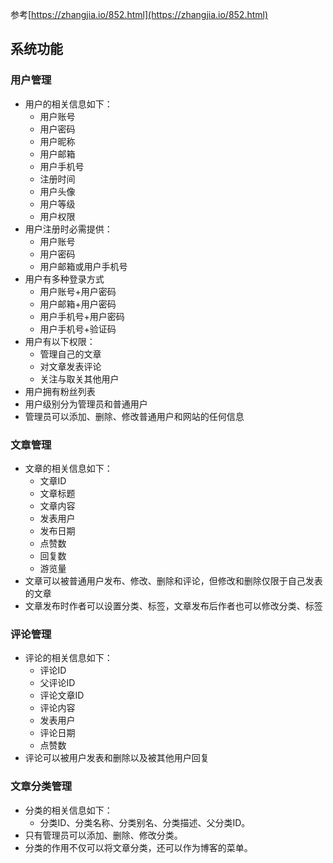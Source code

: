 参考[https://zhangjia.io/852.html](https://zhangjia.io/852.html)
## 系统功能
### 用户管理
- 用户的相关信息如下：
	- 用户账号
	- 用户密码
	- 用户昵称
	- 用户邮箱
	- 用户手机号
	- 注册时间
	- 用户头像
	- 用户等级
	- 用户权限
- 用户注册时必需提供：
	- 用户账号
	- 用户密码
	- 用户邮箱或用户手机号
- 用户有多种登录方式
	- 用户账号+用户密码
	- 用户邮箱+用户密码
	- 用户手机号+用户密码
	- 用户手机号+验证码
- 用户有以下权限：
	- 管理自己的文章
	- 对文章发表评论
	- 关注与取关其他用户
- 用户拥有粉丝列表
- 用户级别分为管理员和普通用户
- 管理员可以添加、删除、修改普通用户和网站的任何信息
### 文章管理
- 文章的相关信息如下：
	- 文章ID
	- 文章标题
	- 文章内容
	- 发表用户
	- 发布日期
	- 点赞数
	- 回复数
	- 游览量
- 文章可以被普通用户发布、修改、删除和评论，但修改和删除仅限于自己发表的文章
- 文章发布时作者可以设置分类、标签，文章发布后作者也可以修改分类、标签
### 评论管理
- 评论的相关信息如下：
	- 评论ID
	- 父评论ID
	- 评论文章ID
	- 评论内容
	- 发表用户
	- 评论日期
	- 点赞数
- 评论可以被用户发表和删除以及被其他用户回复 
### 文章分类管理
- 分类的相关信息如下：
	- 分类ID、分类名称、分类别名、分类描述、父分类ID。
- 只有管理员可以添加、删除、修改分类。
- 分类的作用不仅可以将文章分类，还可以作为博客的菜单。
<!--stackedit_data:
eyJoaXN0b3J5IjpbLTEzMzQ0Mjc2MDAsNjcwNjE3NTQ5LDEyMj
Q4NTA1NTUsMTYyMzcyNjI5NywxMTE0MjQ0ODc2LC00NTE4MTU5
NTAsLTU4ODA2MDQ3NiwtMTg0MjY1MTU5OCwtMTQwOTQwMDgwNS
wtMTM4NzUyMDg5MCwtOTMxNDY1MTMxLDM5NzY0Mjc1NF19
-->